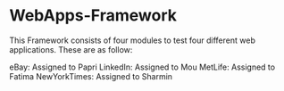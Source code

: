 WebApps-Framework
=================

This Framework consists of four modules to test four different web applications.
These are as follow:

eBay: Assigned to Papri
LinkedIn: Assigned to Mou
MetLife: Assigned to Fatima
NewYorkTimes: Assigned to Sharmin


